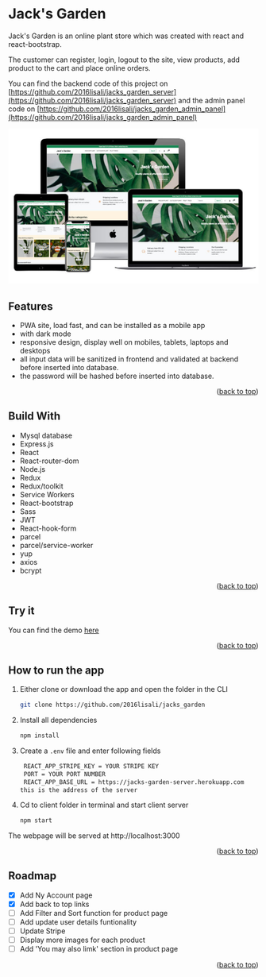 # Jack's Garden

Jack's Garden is an online plant store which was created with react and react-bootstrap.

The customer can register, login, logout to the site, view products, add product to the cart and place online orders.

You can find the backend code of this project on [https://github.com/2016lisali/jacks_garden_server](https://github.com/2016lisali/jacks_garden_server) and the admin panel code on [https://github.com/2016lisali/jacks_garden_admin_panel](https://github.com/2016lisali/jacks_garden_admin_panel)

![Product Name Screen Shot](https://github.com/2016lisali/lisali/blob/main/public/assets/jacks_garden_responsive.jpg)

## Features

- PWA site, load fast, and can be installed as a mobile app
- with dark mode
- responsive design, display well on mobiles, tablets, laptops and desktops
- all input data will be sanitized in frontend and validated at backend before inserted into database.
- the password will be hashed before inserted into database.

<p align="right">(<a href="#top">back to top</a>)</p>

## Build With

- Mysql database
- Express.js
- React
- React-router-dom
- Node.js
- Redux
- Redux/toolkit
- Service Workers
- React-bootstrap
- Sass
- JWT
- React-hook-form
- parcel
- parcel/service-worker
- yup
- axios
- bcrypt

<p align="right">(<a href="#top">back to top</a>)</p>

## Try it

You can find the demo [here](https://jacksgarden.netlify.app/)

<p align="right">(<a href="#top">back to top</a>)</p>

## How to run the app

1. Either clone or download the app and open the folder in the CLI

   ```sh
   git clone https://github.com/2016lisali/jacks_garden
   ```

2. Install all dependencies
   ```sh
   npm install
   ```
3. Create a `.env` file and enter following fields
   ```env
    REACT_APP_STRIPE_KEY = YOUR STRIPE KEY
    PORT = YOUR PORT NUMBER
    REACT_APP_BASE_URL = https://jacks-garden-server.herokuapp.com this is the address of the server
   ```
4. Cd to client folder in terminal and start client server
   ```sh
   npm start
   ```

The webpage will be served at http://localhost:3000

<p align="right">(<a href="#top">back to top</a>)</p>

## Roadmap

- [x] Add Ny Account page
- [x] Add back to top links
- [ ] Add Filter and Sort function for product page
- [ ] Add update user details funtionality
- [ ] Update Stripe
- [ ] Display more images for each product
- [ ] Add 'You may also limk' section in product page

<p align="right">(<a href="#top">back to top</a>)</p>
